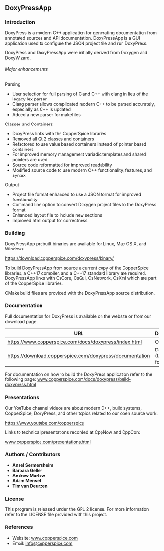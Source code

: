## DoxyPressApp

### Introduction

DoxyPress is a modern C++ application for generating documentation from annotated sources and API documentation.
DoxyPressApp is a GUI application used to configure the JSON project file and run DoxyPress.

DoxyPress and DoxyPressApp were initially derived from Doxygen and DoxyWizard.

###### Major enhancements

Parsing

* User selection for full parsing of C and C++ with clang in lieu of the legacy lex parser
* Clang parser allows complicated modern C++ to be parsed accurately, especially as C++ is updated
* Added a new parser for makefiles

Classes and Containers

* DoxyPress links with the CopperSpice libraries
* Removed all Qt 2 classes and containers
* Refactored to use value based containers instead of pointer based containers
* For improved memory management variadic templates and shared pointers are used
* Source code reformatted for improved readability
* Modified source code to use modern C++ functionality, features, and syntax

Output

* Project file format enhanced to use a JSON format for improved functionality
* Command line option to convert Doxygen project files to the DoxyPress format
* Enhanced layout file to include new sections
* Improved html output for correctness


### Building

DoxyPressApp prebuilt binaries are available for Linux, Mac OS X, and Windows.

https://download.copperspice.com/doxypress/binary/

To build DoxyPressApp from source a current copy of the CopperSpice libraries, a C++17 compiler, and a C++17 standard
library are required. DoxyPressApp links with CsCore, CsGui, CsNetwork, CsXml which are part of the CopperSpice
libraries.

CMake build files are provided with the DoxyPressApp source distribution.


### Documentation

Full documentation for DoxyPress is available on the website or from our download page.


|URL      |Description|
|---------|-----------|
|https://www.copperspice.com/docs/doxypress/index.html| Online
|https://download.copperspice.com/doxypress/documentation| Download (tar and zip formats)|


For documentation on how to build the DoxyPress application refer to the following page:
www.copperspice.com/docs/doxypress/build-doxypress.html


### Presentations

Our YouTube channel videos are about modern C++, build systems, CopperSpice, DoxyPress, and other topics related to
our open source work.

https://www.youtube.com/copperspice


Links to technical presentations recorded at CppNow and CppCon:

www.copperspice.com/presentations.html


### Authors / Contributors

* **Ansel Sermersheim**
* **Barbara Geller**
* **Andrew Marlow**
* **Adam Mensel**
* **Tim van Deurzen**


### License

This program is released under the GPL 2 license. For more information refer to the LICENSE file provided with this
project.

### References

* Website: www.copperspice.com
* Email:   info@copperspice.com